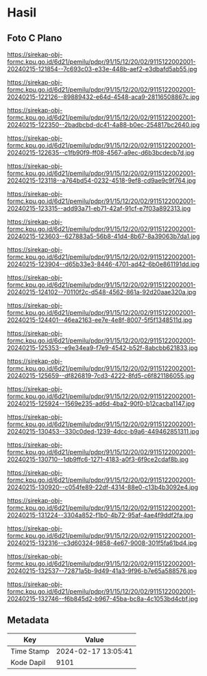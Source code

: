 # Hasil

## Foto C Plano

https://sirekap-obj-formc.kpu.go.id/6d21/pemilu/pdpr/91/15/12/20/02/9115122002001-20240215-121854--7c693c03-e33e-448b-aef2-e3dbafd5ab55.jpg

https://sirekap-obj-formc.kpu.go.id/6d21/pemilu/pdpr/91/15/12/20/02/9115122002001-20240215-122126--89889432-e64d-4548-aca9-28116508867c.jpg

https://sirekap-obj-formc.kpu.go.id/6d21/pemilu/pdpr/91/15/12/20/02/9115122002001-20240215-122350--2badbcbd-dc41-4a88-b0ec-254817bc2640.jpg

https://sirekap-obj-formc.kpu.go.id/6d21/pemilu/pdpr/91/15/12/20/02/9115122002001-20240215-122635--c1fb90f9-ff08-4567-a9ec-d6b3bcdecb7d.jpg

https://sirekap-obj-formc.kpu.go.id/6d21/pemilu/pdpr/91/15/12/20/02/9115122002001-20240215-123118--a764bd54-0232-4518-9ef8-cd9ae9c9f764.jpg

https://sirekap-obj-formc.kpu.go.id/6d21/pemilu/pdpr/91/15/12/20/02/9115122002001-20240215-123315--add93a71-eb71-42af-91cf-e7f03a892313.jpg

https://sirekap-obj-formc.kpu.go.id/6d21/pemilu/pdpr/91/15/12/20/02/9115122002001-20240215-123603--627883a5-56b8-41d4-8b67-8a39063b7da1.jpg

https://sirekap-obj-formc.kpu.go.id/6d21/pemilu/pdpr/91/15/12/20/02/9115122002001-20240215-123904--d65b33e3-8446-4701-ad42-6b0e861191dd.jpg

https://sirekap-obj-formc.kpu.go.id/6d21/pemilu/pdpr/91/15/12/20/02/9115122002001-20240215-124102--70110f2c-d548-4562-861a-92d20aae320a.jpg

https://sirekap-obj-formc.kpu.go.id/6d21/pemilu/pdpr/91/15/12/20/02/9115122002001-20240215-124401--46ea2163-ee7e-4e8f-8007-5f5f1348511d.jpg

https://sirekap-obj-formc.kpu.go.id/6d21/pemilu/pdpr/91/15/12/20/02/9115122002001-20240215-125353--e9e34ea9-f7e9-4542-b52f-8abcbb621833.jpg

https://sirekap-obj-formc.kpu.go.id/6d21/pemilu/pdpr/91/15/12/20/02/9115122002001-20240215-125659--df826819-7cd3-4222-8fd5-c6f821186055.jpg

https://sirekap-obj-formc.kpu.go.id/6d21/pemilu/pdpr/91/15/12/20/02/9115122002001-20240215-125924--1569e235-ad6d-4ba2-90f0-b12cacba1147.jpg

https://sirekap-obj-formc.kpu.go.id/6d21/pemilu/pdpr/91/15/12/20/02/9115122002001-20240215-130453--330c0ded-1239-4dcc-b9a6-449462851311.jpg

https://sirekap-obj-formc.kpu.go.id/6d21/pemilu/pdpr/91/15/12/20/02/9115122002001-20240215-130710--1db9ffc6-1271-4183-a0f3-6f9ce2cdaf8b.jpg

https://sirekap-obj-formc.kpu.go.id/6d21/pemilu/pdpr/91/15/12/20/02/9115122002001-20240215-130920--c054fe89-22df-4314-88e0-c13b4b3092e4.jpg

https://sirekap-obj-formc.kpu.go.id/6d21/pemilu/pdpr/91/15/12/20/02/9115122002001-20240215-131224--3304a852-f1b0-4b72-95af-4ae4f9ddf2fa.jpg

https://sirekap-obj-formc.kpu.go.id/6d21/pemilu/pdpr/91/15/12/20/02/9115122002001-20240215-132316--c3d60324-9858-4e67-9008-301f5fa61bd4.jpg

https://sirekap-obj-formc.kpu.go.id/6d21/pemilu/pdpr/91/15/12/20/02/9115122002001-20240215-132537--72871a5b-9d49-41a3-9f96-b7e65a588576.jpg

https://sirekap-obj-formc.kpu.go.id/6d21/pemilu/pdpr/91/15/12/20/02/9115122002001-20240215-132746--f6b845d2-b967-45ba-bc8a-4c1053bd4cbf.jpg


## Metadata

| Key        | Value               |
| ---------- | ------------------- |
| Time Stamp | 2024-02-17 13:05:41 |
| Kode Dapil | 9101                |



